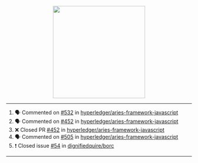 <p align="center">
<img src="https://user-images.githubusercontent.com/61358536/126118557-75ac74a7-4655-4289-9a8d-e536322b7423.png" height="250" width="250"/>
</p>

---

<!--START_SECTION:activity-->
1. 🗣 Commented on [#532](https://github.com/hyperledger/aries-framework-javascript/issues/532) in [hyperledger/aries-framework-javascript](https://github.com/hyperledger/aries-framework-javascript)
2. 🗣 Commented on [#452](https://github.com/hyperledger/aries-framework-javascript/issues/452) in [hyperledger/aries-framework-javascript](https://github.com/hyperledger/aries-framework-javascript)
3. ❌ Closed PR [#452](https://github.com/hyperledger/aries-framework-javascript/pull/452) in [hyperledger/aries-framework-javascript](https://github.com/hyperledger/aries-framework-javascript)
4. 🗣 Commented on [#505](https://github.com/hyperledger/aries-framework-javascript/issues/505) in [hyperledger/aries-framework-javascript](https://github.com/hyperledger/aries-framework-javascript)
5. ❗️ Closed issue [#54](https://github.com/dignifiedquire/borc/issues/54) in [dignifiedquire/borc](https://github.com/dignifiedquire/borc)
<!--END_SECTION:activity-->

---
